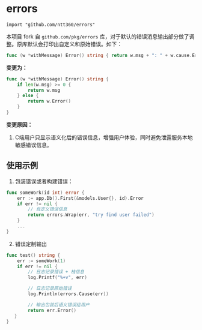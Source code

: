 # errors

```
import "github.com/ntt360/errors"
```

本项目 fork 自 `github.com/pkg/errors` 库，对于默认的错误消息输出部分做了调整。原库默认会打印出自定义和原始错误。如下：

```go
func (w *withMessage) Error() string { return w.msg + ": " + w.cause.Error() }
```

**变更为：**

```go
func (w *withMessage) Error() string {
    if len(w.msg) >= 0 {
        return w.msg
    } else {
        return w.Error()
    }
}
```

**变更原因：**

1. C端用户只显示语义化后的错误信息，增强用户体验，同时避免泄露服务本地敏感错误信息。


## 使用示例

1. 包装错误或者构建错误：

```go
func someWork(id int) error {
    err := app.Db().First(&models.User{}, id).Error
    if err != nil {
        // 自定义错误信息
        return errors.Wrap(err, "try find user failed")
    }
    ...
}
```

2. 错误定制输出

```go
func test() string {
    err := someWork(1)
    if err != nil {
        // 日志记录错误 + 栈信息
        log.Printf("%+v", err)

        // 日志记录原始错误
        log.Println(errors.Cause(err))

        // 输出包装后语义错误给用户
        return err.Error()
   }
}
```

